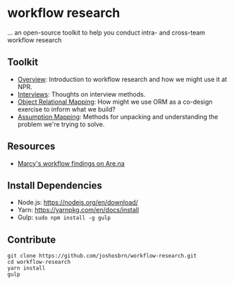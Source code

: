 # workflow research
... an open-source toolkit to help you conduct intra- and cross-team workflow research

## Toolkit
* [Overview](/src/docs/overview.md): Introduction to workflow research and how we might use it at NPR.
* [Interviews](/src/docs/interviews/md): Thoughts on interview methods.
* [Object Relational Mapping](/src/docs/object-relational-mapping.md): How might we use ORM as a co-design exercise to inform what we build?
* [Assumption Mapping](/src/docs/assumption-mapping.md): Methods for unpacking and understanding the problem we're trying to solve.

## Resources
* [Marcy's workflow findings on Are.na](https://www.are.na/marcy-held/workflow-findings)

## Install Dependencies
- Node.js: https://nodejs.org/en/download/
- Yarn: https://yarnpkg.com/en/docs/install
- Gulp: `sudo npm install -g gulp`

## Contribute
```
git clone https://github.com/joshosbrn/workflow-research.git
cd workflow-research
yarn install
gulp
```
